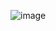 ![image](https://user-images.githubusercontent.com/73875693/148645552-b8e3ee5f-bf9a-4c68-9c80-4a10abcd365d.png)

